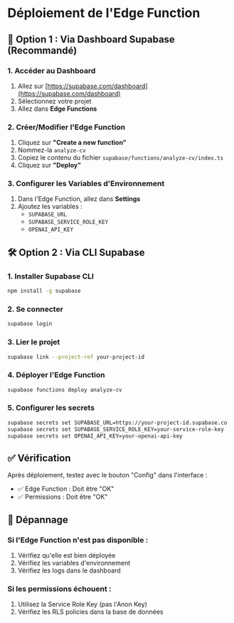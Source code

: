 # Déploiement de l'Edge Function

## 🚀 Option 1 : Via Dashboard Supabase (Recommandé)

### 1. Accéder au Dashboard
1. Allez sur [https://supabase.com/dashboard](https://supabase.com/dashboard)
2. Sélectionnez votre projet
3. Allez dans **Edge Functions**

### 2. Créer/Modifier l'Edge Function
1. Cliquez sur **"Create a new function"**
2. Nommez-la `analyze-cv`
3. Copiez le contenu du fichier `supabase/functions/analyze-cv/index.ts`
4. Cliquez sur **"Deploy"**

### 3. Configurer les Variables d'Environnement
1. Dans l'Edge Function, allez dans **Settings**
2. Ajoutez les variables :
   - `SUPABASE_URL`
   - `SUPABASE_SERVICE_ROLE_KEY`
   - `OPENAI_API_KEY`

## 🛠️ Option 2 : Via CLI Supabase

### 1. Installer Supabase CLI
```bash
npm install -g supabase
```

### 2. Se connecter
```bash
supabase login
```

### 3. Lier le projet
```bash
supabase link --project-ref your-project-id
```

### 4. Déployer l'Edge Function
```bash
supabase functions deploy analyze-cv
```

### 5. Configurer les secrets
```bash
supabase secrets set SUPABASE_URL=https://your-project-id.supabase.co
supabase secrets set SUPABASE_SERVICE_ROLE_KEY=your-service-role-key
supabase secrets set OPENAI_API_KEY=your-openai-api-key
```

## ✅ Vérification

Après déploiement, testez avec le bouton "Config" dans l'interface :
- ✅ Edge Function : Doit être "OK"
- ✅ Permissions : Doit être "OK"

## 🔧 Dépannage

### Si l'Edge Function n'est pas disponible :
1. Vérifiez qu'elle est bien déployée
2. Vérifiez les variables d'environnement
3. Vérifiez les logs dans le dashboard

### Si les permissions échouent :
1. Utilisez la Service Role Key (pas l'Anon Key)
2. Vérifiez les RLS policies dans la base de données 